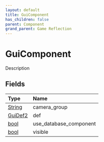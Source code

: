 ```yaml
---
layout: default
title: GuiComponent
has_children: false
parent: Component
grand_parent: Game Reflection
---
```

# GuiComponent
Description 

## Fields

| Type | Name |
|:----------|:--------------|
| [String](/riftbreaker-wiki/docs/game-reflection/components/string/) | camera_group |
| [GuiDef2](/riftbreaker-wiki/docs/game-reflection/components/gui_def2/) | def |
| [bool](/riftbreaker-wiki/docs/game-reflection/components/bool/) | use_database_component |
| [bool](/riftbreaker-wiki/docs/game-reflection/components/bool/) | visible |

